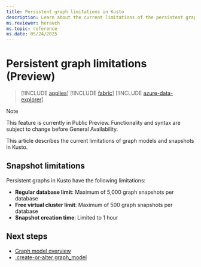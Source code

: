 ```yaml
---
title: Persistent graph limitations in Kusto
description: Learn about the current limitations of the persistent graph feature in Kusto, including snapshot limits and creation time constraints.
ms.reviewer: herauch
ms.topic: reference
ms.date: 05/24/2025
---
```


# Persistent graph limitations (Preview)

> [!INCLUDE [applies](../../includes/applies-to-version/applies.md)] [!INCLUDE [fabric](../../includes/applies-to-version/fabric.md)] [!INCLUDE [azure-data-explorer](../../includes/applies-to-version/azure-data-explorer.md)]

> [!NOTE]
> This feature is currently in Public Preview. Functionality and syntax are subject to change before General Availability.

This article describes the current limitations of graph models and snapshots in Kusto.

## Snapshot limitations

Persistent graphs in Kusto have the following limitations:

- **Regular database limit**: Maximum of 5,000 graph snapshots per database
- **Free virtual cluster limit**: Maximum of 500 graph snapshots per database
- **Snapshot creation time**: Limited to 1 hour

## Next steps

- [Graph model overview](graph-model-overview.md)
- [.create-or-alter graph_model](graph-model-create-or-alter.md)

